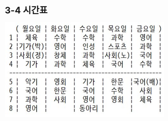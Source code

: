 <html>
  <head>
    <h1>3-4 시간표</h1>
  </head>
  <body>
    <img src="1.jpg" width="500" height="300" alt="3-4반 시간표" title="3-4반 시간표">
  </body>
</html>
